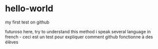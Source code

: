 # hello-world
my first test on github

futuroso here, try to understand this method
i speak several language
in french - ceci est un test pour expliquer comment github fonctionne à des élèves
